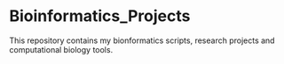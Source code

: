 # Bioinformatics_Projects
This repository contains my bionformatics scripts, research projects and computational biology tools. 
